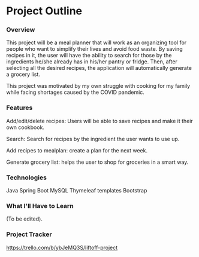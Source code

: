 # Project Outline


### Overview
This project will be a meal planner that will work as an organizing tool for people who want to simplify their lives and avoid food waste. 
By saving recipes in it, the user will have the ability to search for those by the ingredients he/she already has in his/her pantry or fridge. 
Then, after selecting all the desired recipes, the application will automatically generate a grocery list.

This project was motivated by my own struggle with cooking for my family while facing shortages caused by the COVID pandemic.


### Features

Add/edit/delete recipes: Users will be able to save recipes and make it their own cookbook.

Search: Search for recipes by the ingredient the user wants to use up.

Add recipes to mealplan: create a plan for the next week.

Generate grocery list: helps the user to shop for groceries in a smart way.


### Technologies

Java
Spring Boot
MySQL
Thymeleaf templates
Bootstrap


### What I'll Have to Learn

(To be edited).


### Project Tracker

https://trello.com/b/ybJeMQ3S/liftoff-project

